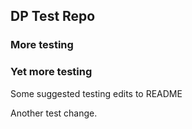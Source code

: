 ## DP Test Repo

### More testing

### Yet more testing

Some suggested testing edits to README

Another test change.

